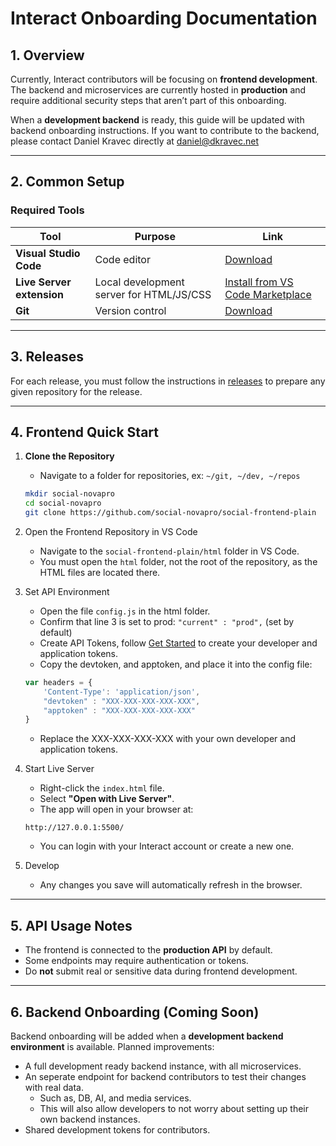 # Interact Onboarding Documentation

## 1. Overview

Currently, Interact contributors will be focusing on **frontend development**.
The backend and microservices are currently hosted in **production** and require additional security steps that aren’t part of this onboarding.

When a **development backend** is ready, this guide will be updated with backend onboarding instructions. If you want to contribute to the backend, please contact Daniel Kravec directly at [daniel@dkravec.net](mailto:daniel@dkravec.net)

---

## 2. Common Setup

### Required Tools

| Tool | Purpose | Link |
| -- | -- | -- |
| **Visual Studio Code** | Code editor | [Download](https://code.visualstudio.com/) |
| **Live Server extension** | Local development server for HTML/JS/CSS | [Install from VS Code Marketplace](https://marketplace.visualstudio.com/items?itemName=ritwickdey.LiveServer) |
| **Git** | Version control | [Download](https://git-scm.com/downloads) | 

---
## 3. Releases
For each release, you must follow the instructions in [releases](./releases.md) to prepare any given repository for the release.

---

## 4. Frontend Quick Start

1. **Clone the Repository**
    * Navigate to a folder for repositories, ex: `~/git, ~/dev, ~/repos`
    ```bash
    mkdir social-novapro
    cd social-novapro
    git clone https://github.com/social-novapro/social-frontend-plain
    ```

2. Open the Frontend Repository in VS Code
    * Navigate to the `social-frontend-plain/html` folder in VS Code.
    * You must open the `html` folder, not the root of the repository, as the HTML files are located there.

3. Set API Environment
    * Open the file `config.js` in the html folder.
    * Confirm that line 3 is set to prod: `"current" : "prod",` (set by default)
    * Create API Tokens, follow [Get Started](../readme.md#2-get-started) to create your developer and application tokens.
    * Copy the devtoken, and apptoken, and place it into the config file: 
    ```javascript
    var headers = {
        'Content-Type': 'application/json',
        "devtoken" : "XXX-XXX-XXX-XXX-XXX",
        "apptoken" : "XXX-XXX-XXX-XXX-XXX"
    }
    ```
    * Replace the XXX-XXX-XXX-XXX with your own developer and application tokens.

4. Start Live Server
    * Right-click the `index.html` file.
    * Select **"Open with Live Server"**.
    * The app will open in your browser at:
    ```
    http://127.0.0.1:5500/
    ```
    * You can login with your Interact account or create a new one.

5. Develop
    * Any changes you save will automatically refresh in the browser.

---

## 5. API Usage Notes
* The frontend is connected to the **production API** by default.
* Some endpoints may require authentication or tokens.
* Do **not** submit real or sensitive data during frontend development.

---

## 6. Backend Onboarding (Coming Soon)

Backend onboarding will be added when a **development backend environment** is available.
Planned improvements:

* A full development ready backend instance, with all microservices.
* An seperate endpoint for backend contributors to test their changes with real data.
    * Such as, DB, AI, and media services.
    * This will also allow developers to not worry about setting up their own backend instances.
* Shared development tokens for contributors.